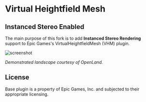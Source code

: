 
# Virtual Heightfield Mesh

## Instanced Stereo Enabled

The main purpose of this fork is to add **Instanced Stereo Rendering** support to Epic Games's VirtualHeightfieldMesh (VHM) plugin.

![screenshot](docs/VhmIsr.png)

*Demonstrated landscape courtesy of OpenLand.*

## License

Base plugin is a property of Epic Games, Inc. and subjected to their appropriate licensing.

